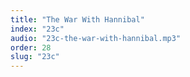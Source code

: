 ```yaml
---
title: "The War With Hannibal"
index: "23c"
audio: "23c-the-war-with-hannibal.mp3"
order: 28
slug: "23c"
---
```



